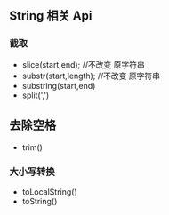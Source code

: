 ## String 相关 Api

### 截取
 - slice(start,end); //不改变 原字符串
 - substr(start,length); //不改变 原字符串
 - substring(start,end)
 - split(',')

## 去除空格
 - trim()

 ### 大小写转换
 - toLocalString()
 - toString()




